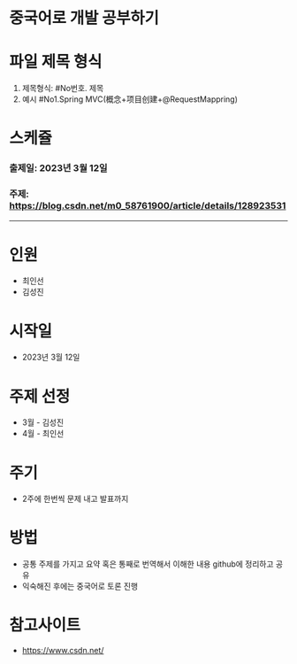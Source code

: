 # 중국어로 개발 공부하기

# 파일 제목 형식
1. 제목형식: 
#No번호. 제목 
2. 예시
#No1.Spring MVC(概念+项目创建+@RequestMappring)

# 스케쥴
### 출제일: 2023년 3월 12일
### 주제: https://blog.csdn.net/m0_58761900/article/details/128923531
--------------------------

# 인원
- 최인선
- 김성진

# 시작일
- 2023년 3월 12일

# 주제 선정
- 3월 - 김성진
- 4월 - 최인선

# 주기
- 2주에 한번씩 문제 내고 발표까지

# 방법
- 공통 주제를 가지고 요약 혹은 통째로 번역해서 이해한 내용 github에 정리하고 공유
- 익숙해진 후에는 중국어로 토론 진행

# 참고사이트 
- https://www.csdn.net/

